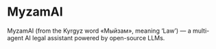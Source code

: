 # MyzamAI
MyzamAI (from the Kyrgyz word «Мыйзам», meaning ‘Law’) — a multi-agent AI legal assistant powered by open-source LLMs.
